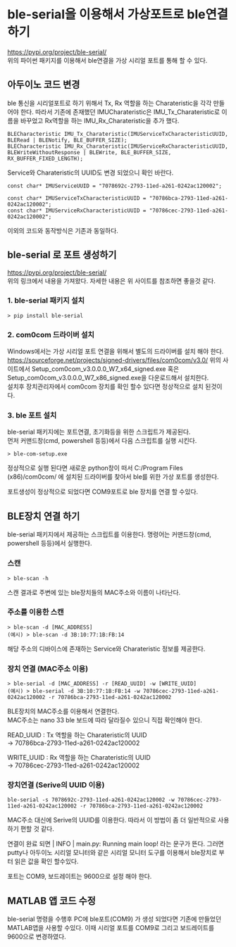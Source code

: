 # ble-serial을 이용해서 가상포트로 ble연결하기  
https://pypi.org/project/ble-serial/  
위의 파이썬 패키지를 이용해서 ble연결을 가상 시리얼 포트를 통해 할 수 있다.  

## 아두이노 코드 변경  
ble 통신을 시리얼포트로 하기 위해서 Tx, Rx 역할을 하는 Charateristic을 각각 만들어야 한다. 따라서 기존에 존재했던  IMUCharateristic은 IMU_Tx_Charateristic로 이름을 바꾸었고 Rx역할을 하는 IMU_Rx_Charateristic을 추가 했다.  
```
BLECharacteristic IMU_Tx_Charateristic(IMUServiceTxCharacteristicUUID, BLERead | BLENotify, BLE_BUFFER_SIZE);
BLECharacteristic IMU_Rx_Charateristic(IMUServiceRxCharacteristicUUID, BLEWriteWithoutResponse | BLEWrite, BLE_BUFFER_SIZE, RX_BUFFER_FIXED_LENGTH);
```
Service와 Charateristic의 UUID도 변경 되었으니 확인 바란다.
```
const char* IMUServiceUUID = "7078692c-2793-11ed-a261-0242ac120002";

const char* IMUServiceTxCharacteristicUUID = "70786bca-2793-11ed-a261-0242ac120002";
const char* IMUServiceRxCharacteristicUUID = "70786cec-2793-11ed-a261-0242ac120002";
```
이외의 코드와 동작방식은 기존과 동일하다.

## ble-serial 로 포트 생성하기
https://pypi.org/project/ble-serial/   
위의 링크에서 내용을 가져왔다. 자세한 내용은 위 사이트를 참조하면 좋을것 같다.

### 1. ble-serial 패키지 설치
```
> pip install ble-serial
```
### 2. com0com 드라이버 설치  
Windows에서는 가상 시리얼 포트 연결을 위해서 별도의 드라이버를 설치 해야 한다.
https://sourceforge.net/projects/signed-drivers/files/com0com/v3.0/
위의 사이트에서 Setup_com0com_v3.0.0.0_W7_x64_signed.exe 혹은 Setup_com0com_v3.0.0.0_W7_x86_signed.exe을 다운로드해서 설치한다.  
설치후 장치관리자에서 com0com 장치를 확인 할수 있다면 정상적으로 설치 된것이다.  

### 3. ble 포트 설치  
ble-serial 패키지에는 포트연결, 초기화등을 위한 스크립트가 제공된다.  
먼저 커맨드창(cmd, powershell 등등)에서 다음 스크립트를 실행 시킨다.

```
> ble-com-setup.exe
```
정상적으로 실행 된다면 새로운 python창이 떠서 C:/Program Files (x86)/com0com/ 에 설치된 드라이버를 찾아서 ble를 위한 가상 포트를 생성한다.  

포트생성이 정상적으로 되었다면 COM9포트로 ble 장치를 연결 할 수있다.

## BLE장치 연결 하기  

ble-serial 패키지에서 제공하는 스크립트를 이용한다. 명령어는 커맨드창(cmd, powershell 등등)에서 실행한다.  
### 스캔
```
> ble-scan -h
```
스캔 결과로 주변에 있는 ble장치들의 MAC주소와 이름이 나타난다.

### 주소를 이용한 스캔  
```
> ble-scan -d [MAC_ADDRESS]
(예시) > ble-scan -d 3B:10:77:1B:FB:14
```
해당 주소의 디바이스에 존재하는 Service와 Charateristic 정보를 제공한다.  

### 장치 연결 (MAC주소 이용)  
 ```
> ble-serial -d [MAC_ADDRESS] -r [READ_UUID] -w [WRITE_UUID]
(예시) > ble-serial -d 3B:10:77:1B:FB:14 -w 70786cec-2793-11ed-a261-0242ac120002 -r 70786bca-2793-11ed-a261-0242ac120002
 ```
BLE장치의 MAC주소를 이용해서 연결한다.  
MAC주소는 nano 33 ble 보드에 따라 달라질수 있으니 직접 확인해야 한다.  

READ_UUID : Tx 역할을 하는 Charateristic의 UUID  
-> 70786bca-2793-11ed-a261-0242ac120002  

WRITE_UUID : Rx 역할을 하는 Charateristic의 UUID  
-> 70786cec-2793-11ed-a261-0242ac120002   

### 장치연결 (Serive의 UUID 이용)  
```
ble-serial -s 7078692c-2793-11ed-a261-0242ac120002 -w 70786cec-2793-11ed-a261-0242ac120002 -r 70786bca-2793-11ed-a261-0242ac120002
```
MAC주소 대신에 Serive의 UUID를 이용한다. 따라서 이 방법이 좀 더 일반적으로 사용 하기 편할 것 같다.  

연결이 완료 되면 | INFO | main.py: Running main loop! 라는 문구가 뜬다. 그러면 putty나 아두이노 시리얼 모니터와 같은 시리얼 모니터 도구를 이용해서 ble장치로 부터 읽은 값을 확인 할수있다.   

포트는 COM9, 보드레이트는 9600으로 설정 해야 한다.  


## MATLAB 앱 코드 수정  
ble-serial 명령을 수행후 PC에 ble포트(COM9) 가 생성 되었다면 기존에 만들었던 MATLAB앱을 사용할 수있다. 이때 시리얼 포트를 COM9로 그리고 보드레이트를 9600으로 변경하였다.  
